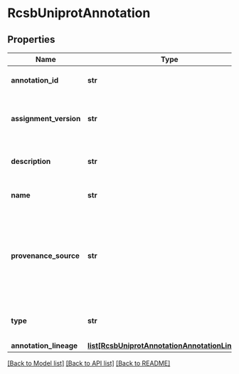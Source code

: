 # RcsbUniprotAnnotation

## Properties
Name | Type | Description | Notes
------------ | ------------- | ------------- | -------------
**annotation_id** | **str** | An identifier for the annotation. | [optional] 
**assignment_version** | **str** | Identifies the version of the annotation assignment. | [optional] 
**description** | **str** | A description for the annotation. | [optional] 
**name** | **str** | A name for the annotation. | [optional] 
**provenance_source** | **str** | Code identifying the individual, organization or program that  assigned the annotation. | [optional] 
**type** | **str** | A type or category of the annotation. | [optional] 
**annotation_lineage** | [**list[RcsbUniprotAnnotationAnnotationLineage]**](RcsbUniprotAnnotationAnnotationLineage.md) |  | [optional] 

[[Back to Model list]](../README.md#documentation-for-models) [[Back to API list]](../README.md#documentation-for-api-endpoints) [[Back to README]](../README.md)

